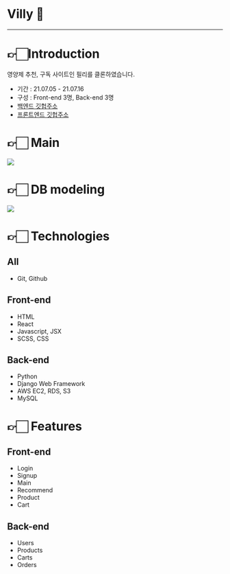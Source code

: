 # Villy 💊
---------
# 👉🏻Introduction
영양제 추천, 구독 사이트인 필리를 클론하였습니다. 
- 기간 : 21.07.05 - 21.07.16
- 구성 : Front-end 3명, Back-end 3명
- [백엔드 깃헙주소](https://github.com/wecode-bootcamp-korea/22-1st-Villy-backend)
- [프론트엔드 깃헙주소](https://github.com/wecode-bootcamp-korea/22-1st-Villy-frontend)
# 👉🏻 Main
![](https://images.velog.io/images/e_soojeong/post/7b15ed84-3fe4-4dcc-a9d5-31e47ddb27d9/%E1%84%89%E1%85%B3%E1%84%8F%E1%85%B3%E1%84%85%E1%85%B5%E1%86%AB%E1%84%89%E1%85%A3%E1%86%BA%202021-07-16%20%E1%84%8B%E1%85%A9%E1%84%92%E1%85%AE%205.53.38.png)
# 👉🏻 DB modeling
![](https://images.velog.io/images/e_soojeong/post/1bbe27c7-00ba-407c-a36d-e4b5f5d21d7b/%E1%84%89%E1%85%B3%E1%84%8F%E1%85%B3%E1%84%85%E1%85%B5%E1%86%AB%E1%84%89%E1%85%A3%E1%86%BA%202021-07-16%20%E1%84%8B%E1%85%A9%E1%84%92%E1%85%AE%205.55.19.png)
# 👉🏻 Technologies
## All
- Git, Github
## Front-end
- HTML
- React
- Javascript, JSX 
- SCSS, CSS
## Back-end
- Python
- Django Web Framework
- AWS EC2, RDS, S3
- MySQL
# 👉🏻 Features
## Front-end
- Login
- Signup
- Main
- Recommend
- Product
- Cart
## Back-end
- Users 
- Products
- Carts
- Orders
